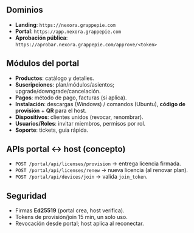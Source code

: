 ## Dominios

- **Landing**: `https://nexora.grappepie.com`
- **Portal**: `https://app.nexora.grappepie.com`
- **Aprobación pública**: `https://aprobar.nexora.grappepie.com/approve/<token>`

## Módulos del portal

- **Productos**: catálogo y detalles.
- **Suscripciones**: plan/módulos/asientos; upgrade/downgrade/cancelación.
- **Pagos**: método de pago, facturas (si aplica).
- **Instalación**: descargas (Windows) / comandos (Ubuntu), **código de provisión** + **QR** para el host.
- **Dispositivos**: clientes unidos (revocar, renombrar).
- **Usuarios/Roles**: invitar miembros, permisos por rol.
- **Soporte**: tickets, guía rápida.

## APIs portal ↔ host (concepto)

- `POST /portal/api/licenses/provision` → entrega licencia firmada.
- `POST /portal/api/licenses/renew` → nueva licencia (al renovar plan).
- `POST /portal/api/devices/join` → valida `join_token`.

## Seguridad

- Firmas **Ed25519** (portal crea, host verifica).
- Tokens de provisión/join 15 min, un solo uso.
- Revocación desde portal; host aplica al reconectar.
